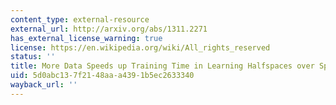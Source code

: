 ```yaml
---
content_type: external-resource
external_url: http://arxiv.org/abs/1311.2271
has_external_license_warning: true
license: https://en.wikipedia.org/wiki/All_rights_reserved
status: ''
title: More Data Speeds up Training Time in Learning Halfspaces over Sparse Vectors
uid: 5d0abc13-7f21-48aa-a439-1b5ec2633340
wayback_url: ''
---
```

